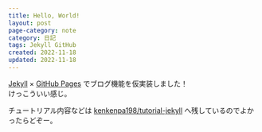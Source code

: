 ```yaml
---
title: Hello, World!
layout: post
page-category: note
category: 日記
tags: Jekyll GitHub
created: 2022-11-18
updated: 2022-11-18
---
```


[Jekyll](http://jekyllrb-ja.github.io/) × [GitHub Pages](https://docs.github.com/ja/pages) でブログ機能を仮実装しました！  
けっこういい感じ。

チュートリアル内容などは [kenkenpa198/tutorial-jekyll](https://github.com/kenkenpa198/tutorial-jekyll) へ残しているのでよかったらどぞー。
